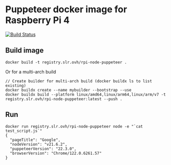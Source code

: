 # Puppeteer docker image for Raspberry Pi 4

[![Build Status](https://drone.slr.ovh/api/badges/sylvainleroux/rpi-node-puppeteer/status.svg)](https://drone.slr.ovh/sylvainleroux/rpi-node-puppeteer)

## Build image

```
docker build -t registry.slr.ovh/rpi-node-puppeteer .
```

Or for a multi-arch build

```
// Create builder for multi-arch build (docker buildx ls to list existing)
docker buildx create --name mybuilder --bootstrap --use
docker buildx build --platform linux/amd64,linux/arm64,linux/arm/v7 -t registry.slr.ovh/rpi-node-puppeteer:latest --push .
```

## Run

```
docker run registry.slr.ovh/rpi-node-puppeteer node -e "`cat test_script.js`"
{
  "pageTitle": "Google",
  "nodeVersion": "v21.6.2",
  "puppeteerVersion": "22.3.0",
  "browserVersion": "Chrome/122.0.6261.57"
}
```
